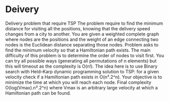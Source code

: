 # Deivery
Delivery problem that require TSP
The problem require to find the minimum distance for visiting all the positions, knowing that the delivery speed changes from a city to another.
You are given a weighted complete graph where nodes are the positions and the weight of an edge connecting two nodes is the Euclidean distance separating those nodes. Problem asks to find the minimum velocity so that a Hamiltonian path exists.
The main difficulty of this problem is to determine the order of nodes to visit first. You can try all possible ways (generating all permutations of n elements) but this will timeout as the complexity is O(n!).
The idea here is to use Binary search with Held–Karp dynamic programming solution to TSP: for a given velocity check if a Hamiltonian path exists in O(n².2^n). Your objective is to minimize the time at which you will reach each node.
Final complexity O(log(Vmax).n².2^n) where Vmax is an arbitrary large velocity at which a Hamiltonian path can be found.
